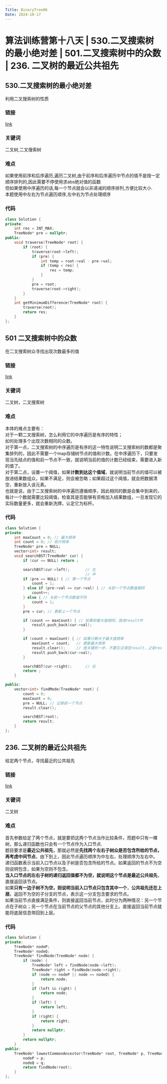 ```yaml
---
Title: BinaryTree06
Date: 2024-10-17
---
```

# 算法训练营第十八天 | 530.二叉搜索树的最小绝对差 | 501.二叉搜索树中的众数 | 236. 二叉树的最近公共祖先
## 530.二叉搜索树的最小绝对差
利用二叉搜索树的性质
### 链接
[link](https://leetcode.cn/problems/minimum-absolute-difference-in-bst/description/)
### 关键词
二叉树,二叉搜索树
### 难点
如果使用前序和后序遍历,遍历二叉树,由于前序和后序遍历中节点的值不是按一定顺序排列的,因此需要不停使用求abs绝对值的函数\
但如果使用中序遍历的话,每一个节点就会以非递减的顺序排列,方便比较大小.\
本题使用中左右为节点遍历顺序,左中右为节点处理顺序
### 代码
~~~C++
class Solution {
private:
    int res = INT_MAX;
    TreeNode* pre = nullptr;
public:
    void traverse(TreeNode* root) {
        if (root) {
            traverse(root->left);
            if (pre) {
                int temp = root->val - pre->val;
                if (temp < res) {
                    res = temp;
                }
            }
            pre = root;
            traverse(root->right);
        }
    }
    int getMinimumDifference(TreeNode* root) {
        traverse(root);
        return res;
    }
};
~~~
## 501 二叉搜索树中的众数
在二叉搜索树众寻找出现次数最多的值
### 链接
[link](https://leetcode.cn/problems/find-mode-in-binary-search-tree/)
### 关键词
二叉树，二叉搜索树
### 难点
本体的难点主要有：\
对于一颗二叉搜索树，怎么利用它的中序遍历是有序的特性；\
如何处理多个出现次数相同的众数。\
对于第一点，二叉搜索树的中序遍历是有序的这一特性说明二叉搜索树的数都是聚集排列的，因此不需要一个map存储树节点的值和计数。在中序遍历下，只要发现当先结点的值和前一节点不一致，就说明当前的值的计数已经结束，需要进入新的值了。\
对于第二点，设置一个阈值，如果**计数到达这个值域**，就说明当前节点的值可以被放进结果数组众，如果不满足，则会被忽略；如果超过这个阈值，就会把数据清空，重新放入该元素。\
也就是说，由于二叉搜索树的中序遍历遵循顺序，因此相同的数是会集中到来的，每计一个数就需要比较阈值，检查其是否能够有资格加入结果数组，一旦发现它的实际数量更多，就会重新洗牌，认定它为标杆。
### 代码
~~~c++
class Solution {
private:
    int maxCount = 0; // 最大频率
    int count = 0; // 统计频率
    TreeNode* pre = NULL;
    vector<int> result;
    void searchBST(TreeNode* cur) {
        if (cur == NULL) return ;

        searchBST(cur->left);       // 左
                                    // 中
        if (pre == NULL) { // 第一个节点
            count = 1;
        } else if (pre->val == cur->val) { // 与前一个节点数值相同
            count++;
        } else { // 与前一个节点数值不同
            count = 1;
        }
        pre = cur; // 更新上一个节点

        if (count == maxCount) { // 如果和最大值相同，放进result中
            result.push_back(cur->val);
        }

        if (count > maxCount) { // 如果计数大于最大值频率
            maxCount = count;   // 更新最大频率
            result.clear();     // 很关键的一步，不要忘记清空result，之前result里的元素都失效了
            result.push_back(cur->val);
        }

        searchBST(cur->right);      // 右
        return ;
    }

public:
    vector<int> findMode(TreeNode* root) {
        count = 0;
        maxCount = 0;
        pre = NULL; // 记录前一个节点
        result.clear();

        searchBST(root);
        return result;
    }
};
~~~
## 236. 二叉树的最近公共祖先
给定两个节点，寻找最近的公共祖先
### 链接
[link](https://leetcode.cn/problems/lowest-common-ancestor-of-a-binary-tree/)
### 关键词
二叉树
### 难点
首先参数给定了两个节点，就是要把这两个节点当作比较条件，而题中只有一棵树，那么递归函数也只会有一个节点作为入口节点.\
题目要求是**最近公共祖先**，那就必然是**先找两个左右子树众是否包含所给的节点，再考虑中间节点**，由下到上，因此节点遍历顺序为中左右，处理顺序为左右中。\
递归函数表示当前入口节点以及子树是否包含所给的节点。如果返回的节点不为空则说明包含，如果为空则不包含。\
**当入口节点的左右子树的递归返回值都不为空，就说明这个节点是最近公共祖先**，直接返回该节点。\
如果**只有一边子树不为空，则说明当前入口节点只包含其中一个**，**公共祖先还在上层**。返回不为空的子分支的节点，表示这一分支包含要求的节点。\
如果当前节点直接满足条件，则直接返回当前节点，此时分为两种情况：另一个节点在子树众；另一个节点在当前节点的父节点的其他分支上。直接返回当前节点就能将底层信息带回到上层。
### 代码
~~~C++
class Solution {
private: 
    TreeNode* nodeP; 
    TreeNode* nodeQ;
    TreeNode* findNode(TreeNode* node) {
        if (node) {
            TreeNode* left = findNode(node->left);
            TreeNode* right = findNode(node->right);
            if (node == nodeP || node == nodeQ) {
                return node;
            }
            if (left && right) {
                return node;
            }
            if (left) {
                return left;
            }
            if (right) {
                return right;
            }
            return nullptr;
        }
        return nullptr;
    }
public:
    TreeNode* lowestCommonAncestor(TreeNode* root, TreeNode* p, TreeNode* q) {
        nodeP = p;
        nodeQ = q;
        return findNode(root);
    }
};
~~~
